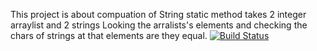 This project is about compuation of String
static method takes 2 integer arraylist and 2 strings
Looking the arralists's elements and checking the chars of strings at that elements are they equal.
[![Build Status](https://travis-ci.org/OguzhanGuldamlasi/myDemoApp.svg?branch=master)](https://travis-ci.org/OguzhanGuldamlasi/myDemoApp)